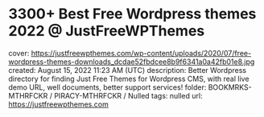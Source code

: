 # 3300+ Best Free Wordpress themes 2022 @ JustFreeWPThemes

cover: https://justfreewpthemes.com/wp-content/uploads/2020/07/free-wordpress-themes-downloads_dcdae52fbdcee8b9f6341a0a42fb01e8.jpg
created: August 15, 2022 11:23 AM (UTC)
description: Better Wordpress directory for finding Just Free Themes for Wordpress CMS, with real live demo URL, well documents, better support services!
folder: BOOKMRKS-MTHRFCKR / PIRACY-MTHRFCKR / Nulled
tags: nulled
url: https://justfreewpthemes.com